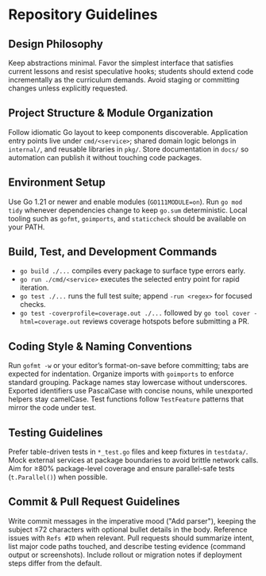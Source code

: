 # Repository Guidelines

## Design Philosophy
Keep abstractions minimal. Favor the simplest interface that satisfies current lessons and resist speculative hooks; students should extend code incrementally as the curriculum demands. Avoid staging or committing changes unless explicitly requested.

## Project Structure & Module Organization
Follow idiomatic Go layout to keep components discoverable. Application entry points live under `cmd/<service>`; shared domain logic belongs in `internal/`, and reusable libraries in `pkg/`. Store documentation in `docs/` so automation can publish it without touching code packages.

## Environment Setup
Use Go 1.21 or newer and enable modules (`GO111MODULE=on`). Run `go mod tidy` whenever dependencies change to keep `go.sum` deterministic. Local tooling such as `gofmt`, `goimports`, and `staticcheck` should be available on your PATH.

## Build, Test, and Development Commands
- `go build ./...` compiles every package to surface type errors early.
- `go run ./cmd/<service>` executes the selected entry point for rapid iteration.
- `go test ./...` runs the full test suite; append `-run <regex>` for focused checks.
- `go test -coverprofile=coverage.out ./...` followed by `go tool cover -html=coverage.out` reviews coverage hotspots before submitting a PR.

## Coding Style & Naming Conventions
Run `gofmt -w` or your editor’s format-on-save before committing; tabs are expected for indentation. Organize imports with `goimports` to enforce standard grouping. Package names stay lowercase without underscores. Exported identifiers use PascalCase with concise nouns, while unexported helpers stay camelCase. Test functions follow `TestFeature` patterns that mirror the code under test.

## Testing Guidelines
Prefer table-driven tests in `*_test.go` files and keep fixtures in `testdata/`. Mock external services at package boundaries to avoid brittle network calls. Aim for ≥80% package-level coverage and ensure parallel-safe tests (`t.Parallel()`) when possible.

## Commit & Pull Request Guidelines
Write commit messages in the imperative mood ("Add parser"), keeping the subject ≤72 characters with optional bullet details in the body. Reference issues with `Refs #ID` when relevant. Pull requests should summarize intent, list major code paths touched, and describe testing evidence (command output or screenshots). Include rollout or migration notes if deployment steps differ from the default.
